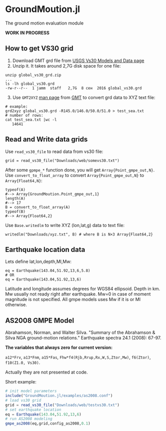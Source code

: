 # GroundMoution.jl
The ground motion evaluation module

**WORK IN PROGRESS**

## How to get VS30 grid

1. Download GMT grd file from [USGS Vs30 Models and Data page](https://earthquake.usgs.gov/data/vs30/)
2. Unzip it. It takes around 2,7G disk space for one file: 
```
unzip global_vs30_grd.zip
...
ls -lh global_vs30.grd
-rw-r--r--  1 jamm  staff   2,7G  8 сен  2016 global_vs30.grd
```
3. Use `GMT2XYZ` [man page](https://www.soest.hawaii.edu/gmt/gmt/html/man/grd2xyz.html) from [GMT](https://www.soest.hawaii.edu/gmt/) to convert grd data to XYZ text file:
```
# example:
grd2xyz global_vs30.grd -R145.0/146.0/50.0/51.0 > test_sea.txt
# number of rows:
cat test_sea.txt |wc -l
   14641
```

## Read and Write data grids

Use `read_vs30_file` to read data from vs30 file:
```
grid = read_vs30_file("Downloads/web/somevs30.txt")
```
After some `gpmpe_*` function done, you will get `Array{Point_gmpe_out,N}`. Use `convert_to_float_array` to convert `Array{Point_gmpe_out,N}` to `Array{Float64,N}`:
```
typeof(A)
#--> Array{GroundMoution.Point_gmpe_out,1}
length(A)
#--> 17
B = convert_to_float_array(A)
typeof(B)
#--> Array{Float64,2}
```
Use `Base.writedlm` to write XYZ (lon,lat,g) data to text file:
```
writedlm("Downloads/xyz.txt", B) # where B is N×3 Array{Float64,2}
```

## Earthquake location data

Lets define lat,lon,depth,Ml,Mw:
```
eq = Earthquake(143.04,51.92,13,6,5.8)
# OR
eq = Earthquake(143.04,51.92,13,6)
```

Latitude and longitude assumes degrees for WGS84 ellipsoid. Depth in km. Mw usually not ready right after earthquake. Mw=0 in case of moment magnitude is not specified. All gmpe models uses Mw if it is or Ml otherwise.

## AS2008 GMPE Model

Abrahamson, Norman, and Walter Silva. "Summary of the Abrahamson & Silva NGA ground-motion relations." Earthquake spectra 24.1 (2008): 67-97.

**The variables that always zero for current version:**

`a12*Frv`, `a13*Fnm`, `a15*Fas`, `Fhw*f4(Rjb,Rrup,Rx,W,S,Ztor,Mw)`, `f6(Ztor)`, `f10(Z1.0, Vs30)`.

Actually they are not presented at code.

Short example:
```julia
# init model parameters
include("GroundMoution.jl/examples/as2008.conf")
# load vs30 grid
grid = read_vs30_file("Downloads/web/testvs30.txt")
# set earthquake location
eq = Earthquake(143.04,51.92,13,6)
# run AS2008 modeling
gmpe_as2008(eq,grid,config_as2008,0.1)
```
